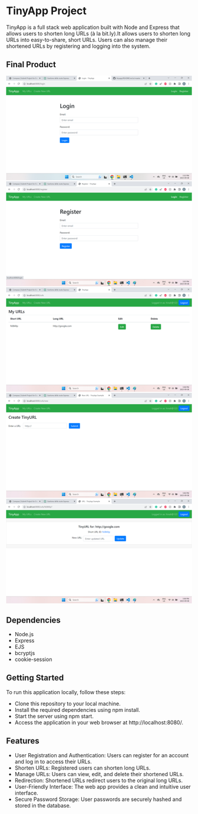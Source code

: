 # TinyApp Project

TinyApp is a full stack web application built with Node and Express that allows users to shorten long URLs (à la bit.ly).It allows users to shorten long URLs into easy-to-share, short URLs. Users can also manage their shortened URLs by registering and logging into the system.

## Final Product

!["screenshot of Login-page"](https://github.com/hinali/tinyapp/blob/master/docs/login_page.png)
!["screenshot of Register-page"](https://github.com/hinali/tinyapp/blob/master/docs/Register_page.png)
!["screenshot of Urls-page"](https://github.com/hinali/tinyapp/blob/master/docs/Urls_page.png)
!["screenshot of Urls_New-page"](https://github.com/hinali/tinyapp/blob/master/docs/Urls_New_page.png)
!["screenshot of Urls_ID-page"](https://github.com/hinali/tinyapp/blob/master/docs/Urls_ID_page.png)

## Dependencies

- Node.js
- Express
- EJS
- bcryptjs
- cookie-session

## Getting Started

To run this application locally, follow these steps:

- Clone this repository to your local machine.
- Install the required dependencies using npm install.
- Start the server using npm start.
- Access the application in your web browser at http://localhost:8080/.

## Features

- User Registration and Authentication: Users can register for an account and log in to access their URLs.
- Shorten URLs: Registered users can shorten long URLs.
- Manage URLs: Users can view, edit, and delete their shortened URLs.
- Redirection: Shortened URLs redirect users to the original long URLs.
- User-Friendly Interface: The web app provides a clean and intuitive user interface.
- Secure Password Storage: User passwords are securely hashed and stored in the database.